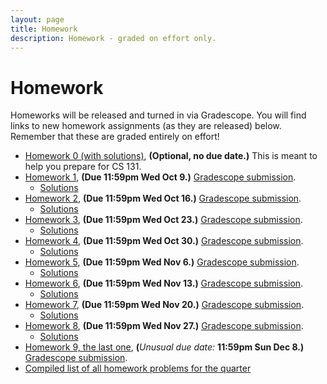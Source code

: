 ```yaml
---
layout: page
title: Homework
description: Homework - graded on effort only.
---
```


# Homework

Homeworks will be released and turned in via Gradescope.  You will find links to new homework assignments (as they are released) below. Remember that these are graded entirely on effort!

- [Homework 0 (with solutions)](https://docs.google.com/document/d/1KAkjyYb2bs5cPYbGW71KfB1QPZJEQevNDjhFlKUgx6Q/view), **(Optional, no due date.)**  This is meant to help you prepare for CS 131.
- [Homework 1](https://docs.google.com/document/d/1HnO1MsjHFlKsHVhJJ6Dp2OUMWQe3wOK_wkXHk_7AC-Y/view), **(Due 11:59pm Wed Oct 9.)** [Gradescope submission](https://www.gradescope.com/courses/869551/assignments/5093053).
  - [Solutions](https://docs.google.com/document/d/1HCTFKV4Gr9O-uSR51YUNI08BaE6f8Nz_PNhO6GN-s8g/view)
- [Homework 2](https://docs.google.com/document/d/1h2-_mYmNW5VlcAF6triaE-n8cgzGSh7foaI8eakP-pw/view), **(Due 11:59pm Wed Oct 16.)** [Gradescope submission](https://www.gradescope.com/courses/869551/assignments/5135210).
  - [Solutions](https://docs.google.com/document/d/10H3Y8PYFfa6Fq1A-lOegz0DHXnmlM_686x0Qto8_LVQ/view)
- [Homework 3](https://docs.google.com/document/d/15VqwFBRs4xPDhLxb9SIWVTfctyHyx3g0JQ1zCDer2Hc/view), **(Due 11:59pm Wed Oct 23.)** [Gradescope submission](https://www.gradescope.com/courses/869551/assignments/5174555).
  - [Solutions](https://docs.google.com/document/d/1Wk1bu_6gED8su3MIyp__Xg-OW9W7irIkAaeNfUexkcg/edit?usp=sharing)
- [Homework 4](https://docs.google.com/document/d/150wkF73OZ2Sjwk_Aso5YSYYsPtJoa8uRb_5B86qjUVA/edit?usp=sharing), **(Due 11:59pm Wed Oct 30.)** [Gradescope submission](https://www.gradescope.com/courses/869551/assignments/5212820).
  - [Solutions](https://docs.google.com/document/d/1m3StyyhkoJy7E7-o0KmZ5ygWXtli8PKMK0dfu58a0Q4/edit?usp=sharing)
- [Homework 5](https://docs.google.com/document/d/1GePJxD7zteOOFcXdoZFIjNc0pd0hUpv9mIxPwIsZDXw/edit?usp=sharing), **(Due 11:59pm Wed Nov 6.)** [Gradescope submission](https://www.gradescope.com/courses/869551/assignments/5246541).
  - [Solutions](https://docs.google.com/document/d/1stBoxARZBIvlgpzpJHv3c6ruaSXhvZAuSOSOlMm8ftw/edit?usp=sharing)
- [Homework 6](https://docs.google.com/document/d/14xZw0MQGw94fa4XUgLEiX_WEjMyU5IP4BRoTo4knp_k/edit?usp=sharing), **(Due 11:59pm Wed Nov 13.)** [Gradescope submission](https://www.gradescope.com/courses/869551/assignments/5290860).
  - [Solutions](https://docs.google.com/document/d/121aLqZ3TRaGKlCS6myIOkqB6a-6JlE7i-d5xFlE2CYY/edit?usp=sharing)
- [Homework 7](https://docs.google.com/document/d/1sv0Mz7JEnGF1GUHF6BbhpWEa0AlWtza-wUVn3cnOUZU/edit?usp=sharing), **(Due 11:59pm Wed Nov 20.)** [Gradescope submission](https://www.gradescope.com/courses/869551/assignments/5327845).
  - [Solutions](https://docs.google.com/document/d/1LyT020rIjhYayARZcKfWMPXFXYWz99PO4HHocdQODfA/edit?usp=sharing)
- [Homework 8](https://docs.google.com/document/d/1COYnaVWr8dYbUy3xnxIQB4iC_2FEmcLXMpXp9AYR9Ds/edit?usp=sharing), **(Due 11:59pm Wed Nov 27.)** [Gradescope submission](https://www.gradescope.com/courses/869551/assignments/5358906).
  - [Solutions](https://docs.google.com/document/d/10A48THx-5ut4WnF5meAEDGWXyNhM88-qzl0w_Op8QSQ/edit?usp=sharing)
- [Homework 9, the last one](https://docs.google.com/document/d/1uwgEuvcaablIZd-DndcVOG6GhwTyR9mouwD0dy-jbOE/edit?usp=sharing), **(**_Unusual due date:_ **11:59pm Sun Dec 8.)** [Gradescope submission](https://www.gradescope.com/courses/869551/assignments/5391970).
- [Compiled list of all homework problems for the quarter](https://docs.google.com/document/d/1YIgwLcdviowm7UxWlvP_C8fcUQqzy3dj9Ll_9mRmu_w/view)
